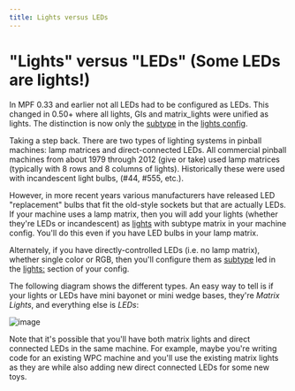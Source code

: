 ```yaml
---
title: Lights versus LEDs
---
```


# "Lights" versus "LEDs" (Some LEDs are lights!)


In MPF 0.33 and earlier not all LEDs had to be configured as LEDs. This
changed in 0.50+ where all lights, GIs and matrix_lights were unified as
lights. The distinction is now only the [subtype](#) in the
[lights config](../../config/matrix_lights.md).

Taking a step back. There are two types of lighting systems in pinball
machines: lamp matrices and direct-connected LEDs. All commercial
pinball machines from about 1979 through 2012 (give or take) used lamp
matrices (typically with 8 rows and 8 columns of lights). Historically
these were used with incandescent light bulbs, (#44, #555, etc.).

However, in more recent years various manufacturers have released LED
"replacement" bulbs that fit the old-style sockets but that are
actually LEDs. If your machine uses a lamp matrix, then you will add
your lights (whether they're LEDs or incandescent) as
[lights](index.md) with
subtype matrix in your machine config. You'll do this even if you have
LED bulbs in your lamp matrix.

Alternately, if you have directly-controlled LEDs (i.e. no lamp matrix),
whether single color or RGB, then you'll configure them as
[subtype](#) led in the [lights:](../../config/lights.md) section of your config.

The following diagram shows the different types. An easy way to tell is
if your lights or LEDs have mini bayonet or mini wedge bases, they're
*Matrix Lights*, and everything else is *LEDs*:

![image](/docs/mechs/images/lights_vs_leds.jpg)

Note that it's possible that you'll have both matrix lights and direct
connected LEDs in the same machine. For example, maybe you're writing
code for an existing WPC machine and you'll use the existing matrix
lights as they are while also adding new direct connected LEDs for some
new toys.
